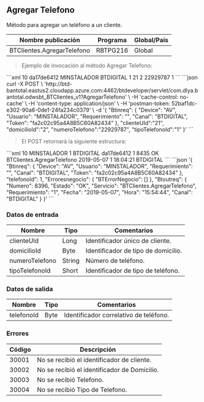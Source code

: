 ## Agregar Telefono

Método para agregar un teléfono a un cliente.

| Nombre publicación         | Programa | Global/País |
| -------------------------- | -------- | ----------- |
| BTClientes.AgregarTelefono | RBTPG216 | Global      |

> Ejemplo de invocación al método Agregar Telefono:

<code-group>
<code-block title="XML" active>
```xml
<soapenv:Envelope xmlns:soapenv="http://schemas.xmlsoap.org/soap/envelope/" xmlns:bts="http://uy.com.dlya.bantotal/BTSOA/">
   <soapenv:Header/>
   <soapenv:Body>
      <bts:BTClientes.AgregarTelefono>
         <bts:Btinreq>
            <bts:Device>10</bts:Device>
            <bts:Token>da17de6412</bts:Token>
            <bts:Usuario>MINSTALADOR</bts:Usuario>
            <bts:Canal>BTDIGITAL</bts:Canal>
            <bts:Requerimiento>1</bts:Requerimiento>
         </bts:Btinreq>
         <bts:clienteUId>21</bts:clienteUId>
         <bts:domicilioId>2</bts:domicilioId>
         <bts:numeroTelefono>22929787</bts:numeroTelefono>
         <bts:tipoTelefonoId>1</bts:tipoTelefonoId>
      </bts:BTClientes.AgregarTelefono>
   </soapenv:Body>
</soapenv:Envelope>
```
</code-block>
 
<code-block title="JSON">
```json
curl -X POST \
  'http://btd-bantotal.eastus2.cloudapp.azure.com:4462/btdeveloper/servlet/com.dlya.bantotal.odwsbt_BTClientes_v1?AgregarTelefono' \
  -H 'cache-control: no-cache' \
  -H 'content-type: application/json' \
  -H 'postman-token: 52baf1dc-e302-90a6-0de1-24fa234c0379' \
  -d '{
	"Btinreq": {
		"Device": "AV",
		"Usuario": "MINSTALADOR",
		"Requerimiento": "",
		"Canal": "BTDIGITAL",
		"Token": "fa2c02c95a4A8B5C60A82434"
	},
	"clienteUId":"21",
	"domicilioId":"2",
	"numeroTelefono":"22929787",
	"tipoTelefonoId":"1"	
}'
```
</code-block>
</code-group>
 
> El POST retornará la siguiente estructura:
 
<code-group>
<code-block title="XML" active>
```xml
<SOAP-ENV:Envelope xmlns:SOAP-ENV="http://schemas.xmlsoap.org/soap/envelope/" xmlns:xsd="http://www.w3.org/2001/XMLSchema" xmlns:SOAP-ENC="http://schemas.xmlsoap.org/soap/encoding/" xmlns:xsi="http://www.w3.org/2001/XMLSchema-instance">
   <SOAP-ENV:Body>
      <BTClientes.AgregarTelefonoResponse xmlns="http://uy.com.dlya.bantotal/BTSOA/">
         <Btinreq>
            <Device>10</Device>
            <Usuario>MINSTALADOR</Usuario>
            <Requerimiento>1</Requerimiento>
            <Canal>BTDIGITAL</Canal>
            <Token>da17de6412</Token>
         </Btinreq>
         <telefonoId>1</telefonoId>
         <Erroresnegocio></Erroresnegocio>
         <Btoutreq>
            <Numero>8435</Numero>
            <Estado>OK</Estado>
            <Servicio>BTClientes.AgregarTelefono</Servicio>
            <Fecha>2019-05-07</Fecha>
            <Requerimiento>1</Requerimiento>
            <Hora>18:04:21</Hora>
            <Canal>BTDIGITAL</Canal>
         </Btoutreq>
      </BTClientes.AgregarTelefonoResponse>
   </SOAP-ENV:Body>
</SOAP-ENV:Envelope>
```
</code-block>
 
<code-block title="JSON">
```json
'{
	"Btinreq": {
		"Device": "AV",
		"Usuario": "MINSTALADOR",
		"Requerimiento": "",
		"Canal": "BTDIGITAL",
		"Token": "fa2c02c95a4A8B5C60A82434"
	},
	"telefonoId": 1,
    "Erroresnegocio": {
        "BTErrorNegocio": []
    },
    "Btoutreq": {
        "Numero": 8396,
        "Estado": "OK",
        "Servicio": "BTClientes.AgregarTelefono",
        "Requerimiento": "1",
        "Fecha": "2019-05-07",
        "Hora": "15:54:44",
        "Canal": "BTDIGITAL"
    }
}'
```
</code-block>
</code-group>

### Datos de entrada

| Nombre         | Tipo   | Comentarios                         |
| -------------- | ------ | ----------------------------------- |
| clienteUId     | Long   | Identificador único de cliente.     |
| domicilioId    | Byte   | Identificador de tipo de domicilio. |
| numeroTelefono | String | Número de teléfono.                 |
| tipoTelefonoId | Short  | Identificador de tipo de teléfono.  |

### Datos de salida

| Nombre     | Tipo | Comentarios                            |
| ---------- | ---- | -------------------------------------- |
| telefonoId | Byte | Identificador correlativo de teléfono. |

### Errores

| Código | Descripción                                  |
| ------ | -------------------------------------------- |
| 30001  | No se recibió el identificador de cliente.   |
| 30002  | No se recibió el identificador de Domicilio. |
| 30003  | No se recibió Telefono.                      |
| 30004  | No se recibió Tipo de Telefono.              |
